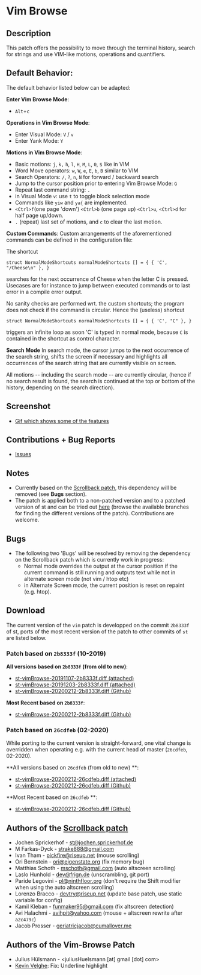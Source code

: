 Vim Browse
==========

Description
-----------
This patch offers the possibility to move through the terminal history, search for strings and use
VIM-like motions, operations and quantifiers.


Default Behavior:
-----------------
The default behavior listed below can be adapted:

**Enter Vim Browse Mode**:
* `Alt`+`c`

**Operations in Vim Browse Mode**:
* Enter Visual Mode: `V` / `v`
* Enter Yank Mode: `Y`

**Motions in Vim Browse Mode**:
* Basic motions: `j`, `k,` `h`, `l`, `H`, `M`, `L`, `0`, `$` like in VIM
* Word Move operators: `w`, `W`, `e`, `E`, `b`, `B` similar to VIM
* Search Operators: `/`, `?`, `n`, `N` for forward / backward search
* Jump to the cursor position prior to entering Vim Browse Mode: `G`
* Repeat last command string: `.`
* in Visual Mode `v`: use `t` to toggle block selection mode
* Commands like `yiw` and `ya{` are implemented.
* `<Ctrl>f`(one page 'down')  `<Ctrl>b` (one page up) `<Ctrl>u`, `<Ctrl>d` for half page up/down.
* `.` (repeat) last set of motions, and `c` to clear the last motion.

**Custom Commands**:
Custom arrangements of the aforementioned commands can be defined in the configuration file:

The shortcut

`
struct NormalModeShortcuts normalModeShortcuts [] = {
	{ 'C', "/Cheese\n" },
}
`

searches for the next occurrence of Cheese when the letter C is pressed.
Usecases are for instance to jump between executed commands or to last error in a compile error
output.

No sanity checks are performed wrt. the custom shortcuts; the program does not check if the command
is circular. Hence the (useless) shortcut

`
struct NormalModeShortcuts normalModeShortcuts [] = {
	{ 'C', "C" },
}
`

triggers an infinite loop as soon 'C' is typed in normal mode, because `C` is contained
in the shortcut as control character.

**Search Mode**
In search mode, the cursor jumps to the next occurrence of the search string, shifts the screen
if necessary  and highlights all occurrences of the search string that are currently visible on
screen.

All motions -- including the search mode -- are currently circular,  (hence if no search result is
found, the search is continued at the top or bottom of the history, depending on the search
direction).

Screenshot
----------
* [Gif which shows some of the features](https://user-images.githubusercontent.com/9212314/68340852-7d6d9380-00e7-11ea-9705-51ed098eba2a.gif)

Contributions + Bug Reports
---------------------------
* [Issues](https://github.com/juliusHuelsmann/st/issues?q=is%3Aissue+is%3Aopen+label%3AvimBrowse)


Notes
-----
* Currently based on the [Scrollback patch](https://st.suckless.org/patches/scrollback/),
  this dependency will be removed (see __Bugs__ section).
* The patch is applied both to a non-patched version and to a patched version of st
  and can be tried out [here](https://github.com/juliusHuelsmann/st) (browse the available branches
  for finding the different versions of the patch). Contributions are welcome.

Bugs
-----
* The following two 'Bugs' will be resolved by removing the dependency on the Scrollback patch
  which is currently work in progress:
  * Normal mode overrides the output at the cursor position if the current command is still
      running and outputs text while not in alternate screen mode (not vim / htop etc)
  * in Alternate Screen mode, the current position is reset on repaint (e.g. htop).


Download
--------

The current version of the `vim` patch is developped on the commit `2b8333f` of st, ports of the
most recent version of the patch to other commits of `st` are listed below.

### Patch based on `2b8333f` (10-2019)

**All versions based on `2b8333f` (from old to new)**:
* [st-vimBrowse-20191107-2b8333f.diff (attached)](st-vimBrowse-20191107-2b8333f.diff)
* [st-vimBrowse-20191203-2b8333f.diff (attached)](st-vimBrowse-20191203-2b8333f.diff)
* [st-vimBrowse-20200212-2b8333f.diff (Github)](https://github.com/juliusHuelsmann/st/releases/download/patchesV1/st-vimBrowse-20200212-2b8333f.diff)

**Most Recent based on `2b8333f`**:
* [st-vimBrowse-20200212-2b8333f.diff (Github)](https://github.com/juliusHuelsmann/st/releases/download/patchesV1/st-vimBrowse-20200212-2b8333f.diff)

### Patch based on `26cdfeb` (02-2020)
While porting to the current version is straight-forward, one vital change is overridden when
operating e.g. with the current head of master (`26cdfeb`, 02-2020). 

**All versions based on `26cdfeb` (from old to new) **:
* [st-vimBrowse-20200212-26cdfeb.diff (attached)](st-vimBrowse-20200212-26cdfeb.diff)
* [st-vimBrowse-20200212-26cdfeb.diff (Github)](https://github.com/juliusHuelsmann/st/releases/download/patchesV1/st-vimBrowse-20200212-26cdfeb.diff)

**Most Recent based on `26cdfeb` **:
* [st-vimBrowse-20200212-26cdfeb.diff (Github)](https://github.com/juliusHuelsmann/st/releases/download/patchesV1/st-vimBrowse-20200212-26cdfeb.diff)

Authors of the [Scrollback patch](https://st.suckless.org/patches/scrollback/)
------------------------------------------------------------------------------
* Jochen Sprickerhof - <st@jochen.sprickerhof.de>
* M Farkas-Dyck - <strake888@gmail.com>
* Ivan Tham - <pickfire@riseup.net> (mouse scrolling)
* Ori Bernstein - <ori@eigenstate.org> (fix memory bug)
* Matthias Schoth - <mschoth@gmail.com> (auto altscreen scrolling)
* Laslo Hunhold - <dev@frign.de> (unscrambling, git port)
* Paride Legovini - <pl@ninthfloor.org> (don't require the Shift modifier
  when using the auto altscreen scrolling)
* Lorenzo Bracco - <devtry@riseup.net> (update base patch, use static
  variable for config)
* Kamil Kleban - <funmaker95@gmail.com> (fix altscreen detection)
* Avi Halachmi - <avihpit@yahoo.com> (mouse + altscreen rewrite after `a2c479c`)
* Jacob Prosser - <geriatricjacob@cumallover.me>


Authors of the Vim-Browse Patch
--------------------------------
* Julius Hülsmann - <juliusHuelsmann [at] gmail [dot] com>
* [Kevin Velghe](https://github.com/paretje): Fix: Underline highlight

